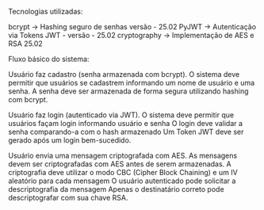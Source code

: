 Tecnologias utilizadas:

 bcrypt → Hashing seguro de senhas versão - 25.02
 PyJWT → Autenticação via Tokens JWT - versão - 25.02
 cryptography → Implementação de AES e RSA 25.02

 Fluxo básico do sistema:
 
 Usuário faz cadastro (senha armazenada com bcrypt).
 O sistema deve permitir que usuários se cadastrem informando um nome de usuário e uma senha.
 A senha deve ser armazenada de forma segura utilizando hashing com bcrypt.

 Usuário faz login (autenticado via JWT).
O sistema deve permitir que usuários façam login informando usuário e senha
O login deve validar a senha comparando-a com o hash armazenado
Um Token JWT deve ser gerado após um login bem-sucedido.
 
 Usuário envia uma mensagem criptografada com AES.
As mensagens devem ser criptografadas com AES antes de serem armazenadas.
A criptografia deve utilizar o modo CBC (Cipher Block Chaining) e um IV aleatório para cada mensagem
O usuário autenticado pode solicitar a descriptografia da mensagem
Apenas o destinatário correto pode descriptografar com sua chave RSA.
